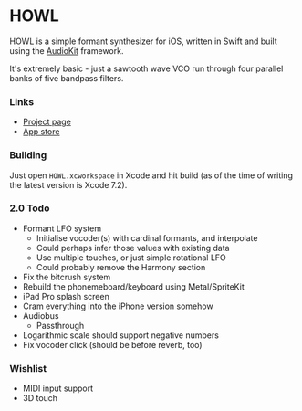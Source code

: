 # HOWL

HOWL is a simple formant synthesizer for iOS, written in Swift and built using the [AudioKit](https://github.com/audiokit/AudioKit) framework.

It's extremely basic - just a sawtooth wave VCO run through four parallel banks of five bandpass filters.

### Links

- [Project page](http://protonome.com/apps/howl/)
- [App store](https://itunes.apple.com/us/app/howl-a-formant-synthesizer/id1067562312)

### Building

Just open `HOWL.xcworkspace` in Xcode and hit build (as of the time of writing the latest version is Xcode 7.2).

### 2.0 Todo

- Formant LFO system
    - Initialise vocoder(s) with cardinal formants, and interpolate
    - Could perhaps infer those values with existing data
    - Use multiple touches, or just simple rotational LFO
    - Could probably remove the Harmony section
- Fix the bitcrush system
- Rebuild the phonemeboard/keyboard using Metal/SpriteKit
- iPad Pro splash screen
- Cram everything into the iPhone version somehow
- Audiobus
    - Passthrough
- Logarithmic scale should support negative numbers
- Fix vocoder click (should be before reverb, too)

### Wishlist

- MIDI input support
- 3D touch
